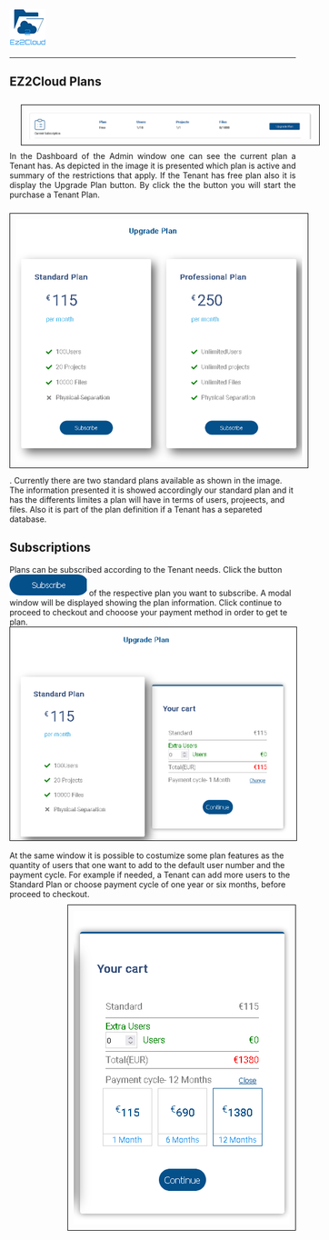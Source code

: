  ![Logo EZ2Cloud](../images/ez2cloud2.png)
<hr>

## EZ2Cloud Plans
<div style='text-align: justify;'> 
<p>
<img style="float: left;margin-left: 20px;margin-top: 10px; margin-bottom: 10px; padding: 10px;border: 1px solid black" src="./images/plans/current.png">In the Dashboard of the Admin window one can see the current plan a Tenant has. As depicted in the image it is presented which plan is active and summary of the restrictions that apply. If the Tenant has free plan also it is display the Upgrade Plan button. By click the the button you will start the purchase a Tenant Plan. 
</p>

</div>
<img style="margin-top: 10px; margin-bottom: 10px; padding: 10px; border: 1px solid black" src="./images/plans/allPlans.png">. Currently there are two standard plans available as shown in the image. The information presented it is showed accordingly our standard plan and it has the differents limites a plan will have in terms of users, projeects, and files. Also it is part of the plan definition if a Tenant has a separeted database.


## Subscriptions  

Plans can be subscribed according to the Tenant needs. Click the button <img src="./images/plans/buttonSubs.png"> of the respective plan you want to subscribe. A modal window will be displayed showing the plan information. Click continue to proceed to checkout and chooose your payment method in order to get te plan. 
<img style="border: 1px solid black" src="./images/plans/UpgradePlan1.png">

At the same window it is possible to costumize some plan features as the quantity of users that one want to add to the default user number and the payment cycle. For example if needed, a Tenant can add more users to the Standard Plan or choose payment cycle of one year or six months, before proceed to checkout.
<img style="float: right; margin-top: 10px; margin-bottom: 10px; padding: 10px; border: 1px solid black" src="./images/plans/UpgradePlan2.png">

